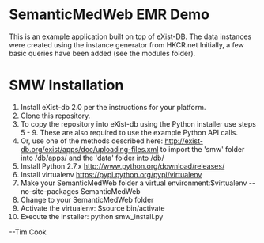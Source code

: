 SemanticMedWeb EMR Demo
=======================

This is an example application built on top of eXist-DB. 
The data instances were created using the instance generator from HKCR.net
Initially, a few basic queries have been added (see the modules folder). 

SMW Installation
============
1.  Install eXist-db 2.0 per the instructions for your platform.
2.  Clone this repository.
3.  To copy the repository into eXist-db using the Python installer use steps 5 - 9. These are also required to use the example Python API calls.
4.  Or, use one of the methods described here: http://exist-db.org/exist/apps/doc/uploading-files.xml to import the 'smw' folder into /db/apps/ and the 'data' folder into /db/
5.  Install Python 2.7.x http://www.python.org/download/releases/
6.  Install virtualenv https://pypi.python.org/pypi/virtualenv 
7.  Make your SemanticMedWeb folder a virtual environment:$virtualenv --no-site-packages SemanticMedWeb
8.  Change to your SemanticMedWeb folder
9.  Activate the virtualenv: $source bin/activate
10. Execute the installer: python smw_install.py

 
--Tim Cook
